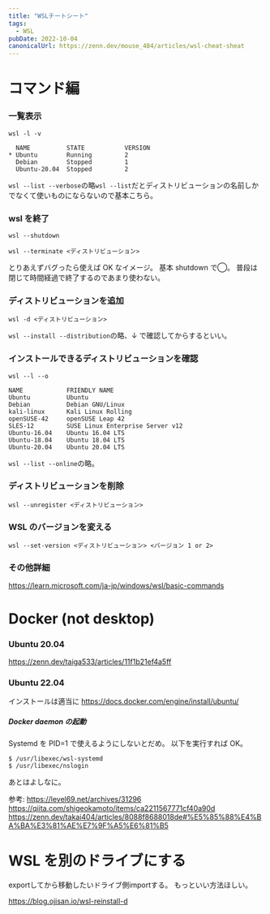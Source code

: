 ```yaml
---
title: "WSLチートシート"
tags:
  - WSL
pubDate: 2022-10-04
canonicalUrl: https://zenn.dev/mouse_484/articles/wsl-cheat-sheat
---
```


# コマンド編

### 一覧表示

```
wsl -l -v
```

```:例
  NAME          STATE           VERSION
* Ubuntu        Running         2
  Debian        Stopped         1
  Ubuntu-20.04  Stopped         2
```

`wsl --list --verbose`の略`wsl --list`だとディストリビューションの名前しかでなくて使いものにならないので基本こちら。

### wsl を終了

```:すべて
wsl --shutdown
```

```:特定のディストリビューション
wsl --terminate <ディストリビューション>
```

とりあえずバグったら使えば OK なイメージ。
基本 shutdown で◯。
普段は閉じて時間経過で終了するのであまり使わない。

### ディストリビューションを追加

```
wsl -d <ディストリビューション>
```

`wsl --install --distribution`の略、↓ で確認してからするといい。

### インストールできるディストリビューションを確認

```
wsl --l --o
```

```:例
NAME            FRIENDLY NAME
Ubuntu          Ubuntu
Debian          Debian GNU/Linux
kali-linux      Kali Linux Rolling
openSUSE-42     openSUSE Leap 42
SLES-12         SUSE Linux Enterprise Server v12
Ubuntu-16.04    Ubuntu 16.04 LTS
Ubuntu-18.04    Ubuntu 18.04 LTS
Ubuntu-20.04    Ubuntu 20.04 LTS
```

`wsl --list --online`の略。

### ディストリビューションを削除

```
wsl --unregister <ディストリビューション>
```

### WSL のバージョンを変える

```
wsl --set-version <ディストリビューション> <バージョン 1 or 2>
```

### その他詳細

https://learn.microsoft.com/ja-jp/windows/wsl/basic-commands

# Docker (not desktop)

### Ubuntu 20.04

https://zenn.dev/taiga533/articles/11f1b21ef4a5ff

### Ubuntu 22.04

インストールは適当に https://docs.docker.com/engine/install/ubuntu/

##### Docker daemon の起動

Systemd を PID=1 で使えるようにしないとだめ。
以下を実行すれば OK。

```
$ /usr/libexec/wsl-systemd
$ /usr/libexec/nslogin
```

あとはよしなに。

参考:
https://level69.net/archives/31296
https://qiita.com/shigeokamoto/items/ca2211567771cf40a90d
https://zenn.dev/takai404/articles/8088f8688018de#%E5%85%88%E4%BA%BA%E3%81%AE%E7%9F%A5%E6%81%B5

# WSL を別のドライブにする

exportしてから移動したいドライブ側importする。
もっといい方法ほしい。

https://blog.ojisan.io/wsl-reinstall-d
